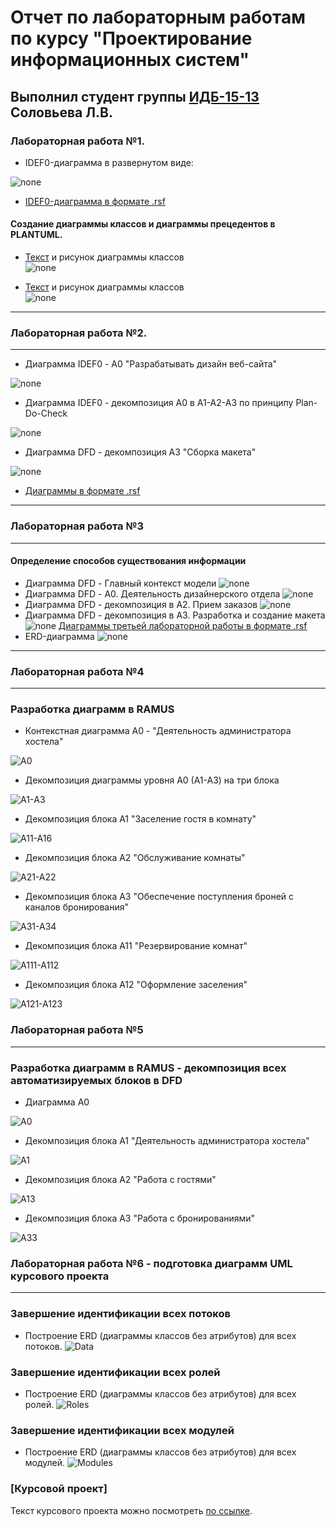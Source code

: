 # Отчет по лабораторным работам по курсу "Проектирование информационных систем"

## Выполнил студент группы [ИДБ-15-13](https://github.com/stankin/design-2018/wiki/list-idb-15-13) Соловьева Л.В.

### Лабораторная работа №1.

* IDEF0-диаграмма в развернутом виде:

![none](https://github.com/desmoll/solovyeva.github.io/blob/master/Laba1/Модель.png)

* [IDEF0-диаграмма в формате .rsf](https://github.com/desmoll/solovyeva.github.io/blob/master/Laba1/Модель.rsf)

#### Создание диаграммы классов и диаграммы прецедентов в PLANTUML.

* [Текст](https://github.com/desmoll/solovyeva.github.io/blob/master/Laba1/Текст%20диаграммы%20классов.txt) и рисунок диаграммы классов <br>
![none](https://github.com/desmoll/solovyeva.github.io/blob/master/Laba1/Диаграмма%20классов.png) 

* [Текст](https://github.com/desmoll/solovyeva.github.io/blob/master/Laba1/Текст%20диаграммы%20прецедентов.txt) и рисунок диаграммы классов <br>
![none](https://github.com/desmoll/solovyeva.github.io/blob/master/Laba1/Диаграмма%20прецедентов.png) 
***

### Лабораторная работа №2.
***
* Диаграмма IDEF0 - А0 "Разрабатывать дизайн веб-сайта"

![none](https://github.com/desmoll/solovyeva.github.io/blob/master/Laba2/IDEF0%20A0.png)

* Диаграмма IDEF0 - декомпозиция А0 в А1-А2-А3 по принципу Plan-Do-Check

![none](https://github.com/desmoll/solovyeva.github.io/blob/master/Laba2/IDEF0%20A1,%20A2,%20A3.png)

* Диаграмма DFD - декомпозиция А3 "Сборка макета"

![none](https://github.com/desmoll/solovyeva.github.io/blob/master/Laba2/DFD.png)

* [Диаграммы в формате .rsf](https://github.com/desmoll/solovyeva.github.io/blob/master/Laba2/Модель.rsf)
***

### Лабораторная работа №3
***
#### Определение способов существования информации

 * Диаграмма DFD - Главный контекст модели
 ![none](https://github.com/desmoll/solovyeva.github.io/blob/master/Laba3/DFD.png)
 * Диаграмма DFD - А0. Деятельность дизайнерского отдела
 ![none](https://github.com/desmoll/solovyeva.github.io/blob/master/Laba3/DFD%20A0.png)
 * Диаграмма DFD - декомпозиция в А2. Прием заказов
 ![none](https://github.com/desmoll/solovyeva.github.io/blob/master/Laba3/DFD%20A2.png)
 *  Диаграмма DFD - декомпозиция в А3. Разработка и создание макета
 ![none](https://github.com/desmoll/solovyeva.github.io/blob/master/Laba3/DFD%20A3.png)
 [Диаграммы третьей лабораторной работы в формате .rsf](https://github.com/desmoll/solovyeva.github.io/blob/master/Laba3/Модель.rsf)
 * ERD-диаграмма
 ![none](https://github.com/desmoll/solovyeva.github.io/blob/master/Laba3/ERD.png)
***
### Лабораторная работа №4
***
### Разработка диаграмм в RAMUS

* Контекстная диаграмма А0 - "Деятельность администратора хостела"

![A0](https://github.com/desmoll/solovyeva.github.io/blob/master/Kursovaya/IDEF0%201%20A0.png)

* Декомпозиция диаграммы уровня А0 (А1-А3) на три блока

![A1-А3](https://github.com/desmoll/solovyeva.github.io/blob/master/Kursovaya/IDEF0%202%20A0.png)

* Декомпозиция блока А1 "Заселение гостя в комнату"

![A11-A16](https://github.com/desmoll/solovyeva.github.io/blob/master/Kursovaya/IDEF0%20A1.png)

* Декомпозиция блока А2 "Обслуживание комнаты"

![A21-A22](https://github.com/desmoll/solovyeva.github.io/blob/master/Kursovaya/IDEF0%20A2.png)

* Декомпозиция блока А3 "Обеспечение поступления броней с каналов бронирования"

![A31-A34](https://github.com/desmoll/solovyeva.github.io/blob/master/Kursovaya/IDEF0%20A3.png)

* Декомпозиция блока А11 "Резервирование комнат"

![A111-A112](https://github.com/desmoll/solovyeva.github.io/blob/master/Kursovaya/IDEF0%20A11.png)

* Декомпозиция блока А12 "Оформление заселения"

![A121-A123](https://github.com/desmoll/solovyeva.github.io/blob/master/Kursovaya/IDEF0%20A12.png)
 

### Лабораторная работа №5
***

### Разработка диаграмм в RAMUS - декомпозиция всех автоматизируемых блоков в DFD

* Диаграмма А0 

![A0](https://github.com/desmoll/solovyeva.github.io/blob/master/Kursovaya/DFD%201%20A0.png)

* Декомпозиция блока А1 "Деятельность администратора хостела"

![A1](https://github.com/desmoll/solovyeva.github.io/blob/master/Kursovaya/DFD%202%20A0.png)

* Декомпозиция блока А2 "Работа с гостями"

![A13](https://github.com/desmoll/solovyeva.github.io/blob/master/Kursovaya/DFD%20A2.png)

* Декомпозиция блока А3 "Работа с бронированиями"

![A33](https://github.com/desmoll/solovyeva.github.io/blob/master/Kursovaya/DFD%20A3.png)

### Лабораторная работа №6 - подготовка диаграмм UML курсового проекта
***
### Завершение идентификации всех потоков

* Построение ERD (диаграммы классов без атрибутов) для всех потоков.
![Data](https://github.com/desmoll/solovyeva.github.io/blob/master/Kursovaya/ERD%20Потоки.png)

### Завершение идентификации всех ролей

* Построение ERD (диаграммы классов без атрибутов) для всех ролей.
![Roles](https://github.com/desmoll/solovyeva.github.io/blob/master/Kursovaya/ERD%20Роли.png)

### Завершение идентификации всех модулей

* Построение ERD (диаграммы классов без атрибутов) для всех модулей.
![Modules](https://github.com/desmoll/solovyeva.github.io/blob/master/Kursovaya/ERD%20Модели.png)



### [Курсовой проект]
  
Текст курсового проекта можно посмотреть [по ссылке](https://github.com/github.com/desmoll/solovyeva.github.io/blob/master/Kursovaya/KURS_SOLOVYEVA.pdf).


